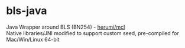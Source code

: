 # bls-java
Java Wrapper around BLS (BN254) - [herumi/mcl](https://github.com/herumi/mcl)  
Native libraries/JNI modified to support custom seed, pre-compiled for Mac/Win/Linux 64-bit 
